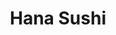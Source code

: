 ---
layout: place
title: "Hana Sushi"
permalink: /washington/bothell/hana-sushi.html
stateAbbr: WA
stateName: Washington
cityName: Bothell
seo:
  name: "Hana Sushi"
  type: Restaurant
  links: null
description: "Hana Sushi serves delicious sushi in Bothell, Washington. Try fresh Japanese dishes for a great dining experience. "
place_id: ChIJOWk60GsOkFQR7kj7DqOvI9Y
photos:
  - name: >-
      places/ChIJOWk60GsOkFQR7kj7DqOvI9Y/photos/AeeoHcL1kQXfBJdcHd6gTGGB5nOL86cT9rIzDlsXRaMn7-WRzlC93F3UncXJRFEpLJ2zFmnr3V-GHqSrfmi_VPHpHlk4oEbt3Vi7c0bcqUjPCMWMBQFajw4bmE4w6PwYmfuZN1aBjVhgxA7TJMfFtiyyIgDwLYtmJ_gH1_r3WQj81opN2QvP4a3z_yWJ_OTOfe0G1Wu1Wi_3Rp8b3WFWCF0pzekD8f3YHwBC6DTzCCjS1zOL1fj82DqsTgK9S2fP__HFSd4pibwYV2cxuuirh_OwPcQVBbUdTIXZJAkesU0whyWanMtVzBnW46ADpI1yJ9_3qEZucJMqzMzg5VoYPKTPxKB5f3DWehvgNNXsfKXAhv6tTGOFZoPsLSJ7jj_vcpV9ahRU468g9K0BJTKiwEnRyJSrXPZaDBSx2m8gOsqNH0U7Yg
    widthPx: 4320
    heightPx: 2432
    authorAttributions:
      - displayName: Tricia Statham
        uri: https://maps.google.com/maps/contrib/112158668520897564872
        photoUri: >-
          https://lh3.googleusercontent.com/a/ACg8ocKBArljFaQ4HJr-1qPU3HLndgPLI1w9pYZ8oo7N8mEXycXpGQ=s100-p-k-no-mo
    flagContentUri: >-
      https://www.google.com/local/imagery/report/?cb_client=maps_api_places.places_api&image_key=!1e10!2sCIHM0ogKEICAgIDEyOSWFQ&hl=en-US
    googleMapsUri: >-
      https://www.google.com/maps/place//data=!3m4!1e2!3m2!1sCIHM0ogKEICAgIDEyOSWFQ!2e10!4m2!3m1!1s0x54900e6bd03a6939:0xd623afa30efb48ee
  - name: >-
      places/ChIJOWk60GsOkFQR7kj7DqOvI9Y/photos/AeeoHcIJH5w-jWQjI7BZPzHx3kAltYTI5uEvPzAvTfKqy49wQbeljDzte1pPXWaSpcazOeX4MHl5gqObTBAgPZDhVGmTdaSNDMzDc9M-jaxFlBIN6iAWKaO_DDR41LEE8h_XkJAjGSQ2YSP9mVvFAstQg_IteyRxmlV8jNQE86y5DUN5ZWDYtdlWUVdN-s6jQAB2TFwFVVLK5fBRl8B3ZHxVC1cHM9ivyn-StR7Xx6v1jjKzf7m9XJoLoVP-wA1sgPl7MIS750iTzVI7TXI1aJyNX8MDfBaPkGBc3FYmnYAHuiJwA1T62y2egBPqmm0oDpK5KYDQdSpurqTTzPIk4ugFVFacPf6WnchvZnXTNlTyvWLmB2fhm1TtEDYTyjfuvabchDB5GAqDkQov_N1w45sI8t_B-HiYw0ThapzJ3iUPF0dD2L88
    widthPx: 2048
    heightPx: 1536
    authorAttributions:
      - displayName: Jason LaRonde
        uri: https://maps.google.com/maps/contrib/102369840830062715129
        photoUri: >-
          https://lh3.googleusercontent.com/a/ACg8ocLjcT4yYFZuV638FdS83rRoJ8qxr-ZcQT-puxUSRlfePR0V1Q=s100-p-k-no-mo
    flagContentUri: >-
      https://www.google.com/local/imagery/report/?cb_client=maps_api_places.places_api&image_key=!1e10!2sCIHM0ogKEICAgICkpICVogE&hl=en-US
    googleMapsUri: >-
      https://www.google.com/maps/place//data=!3m4!1e2!3m2!1sCIHM0ogKEICAgICkpICVogE!2e10!4m2!3m1!1s0x54900e6bd03a6939:0xd623afa30efb48ee
  - name: >-
      places/ChIJOWk60GsOkFQR7kj7DqOvI9Y/photos/AeeoHcIs4Rt8BJPC7yKLwlAV_cyVDUZoS1zQm0JgPEiJY4pJiIsyw0SOSXYuOD2_j-cVVvAPOU0poisrP5NvEUgjeaD0DyrmzF3y7BmLjcVJQa2qDdtbl1P5y2Ua3RqxqgeCh29WvqwjqaK7JDhNHO3vKAsY9Nq0bRpfpm1rQ9g6CPYVQq1aXGn69SfFQxh0iw34lmJIDs93AGGyeowyNe7EbtRXsI48R8R9JYgJhd47g4-amy5XTv8GJ4B4g6I75QUrW1VfMLo03IJCrzPSNOVzHMbnWX2302ndP54Zvm2g2UOD7g2JgFtTFDPm659qQxsREJtJ1T8t9AmvJSYXDC2WsxXKcIpBfPN5Mz-UFmUOcJHFFMFFE3ior0JkUR1b1V-cqruJIMfZ0zDn0P494M3pT5HwFs-2_7ZpAWBmtvjU3YLPjA
    widthPx: 4032
    heightPx: 3024
    authorAttributions:
      - displayName: Gabriel Blinderman
        uri: https://maps.google.com/maps/contrib/113010917624679685339
        photoUri: >-
          https://lh3.googleusercontent.com/a/ACg8ocJM6bRBEi68aX-YSIrx0OJAlyqnlfAE2IjSjaBTfyGVQxic9w=s100-p-k-no-mo
    flagContentUri: >-
      https://www.google.com/local/imagery/report/?cb_client=maps_api_places.places_api&image_key=!1e10!2sCIHM0ogKEICAgIDjm9WzNg&hl=en-US
    googleMapsUri: >-
      https://www.google.com/maps/place//data=!3m4!1e2!3m2!1sCIHM0ogKEICAgIDjm9WzNg!2e10!4m2!3m1!1s0x54900e6bd03a6939:0xd623afa30efb48ee
  - name: >-
      places/ChIJOWk60GsOkFQR7kj7DqOvI9Y/photos/AeeoHcLuVn3cdTvCNfNNU4PJclfkuwONjMp3m7yp9ceXVdzo33Na5rG1J8_Ug4w9EZgn8cecHN5cIiwNUJM_8ZNnK-Pp8VvWv3dO4fKjIs96ncaznOGwwRa0OCQLvIengQjJi-lqsnV1Vw7ZMR07lZq050cSVH8etoXGN7OPgt05UzqVFGXE0SCGrrvtsSWyLLK1ZZaWPhQ0QM913DyMNBnSCceJyn3alEzX_Mg2btnkeg9nFcje7f412U_k8jOvzNGfUvgplW-fsd82GwZgWYp1nfU_gXJxxAuZhhzxTKEwwK7m67uZjgEcDlSLg176rXVZxe1PT40e_KJK_gX2qlXWmR4XsyXbvJl60Vi0P7vGZ_zOIl3ATcuOzWwt48dlAgDHhtod-I4R6vyVoKIzdRm0dySkCCGqB_iTHdoZzpQugswn_-CW
    widthPx: 2268
    heightPx: 4032
    authorAttributions:
      - displayName: Robert Buendia
        uri: https://maps.google.com/maps/contrib/108642364469670496346
        photoUri: >-
          https://lh3.googleusercontent.com/a-/ALV-UjWeiJh1R0tKFYD_kQ312FY4l_ABrAl8CS_2OkezEovbRHP_k-PY=s100-p-k-no-mo
    flagContentUri: >-
      https://www.google.com/local/imagery/report/?cb_client=maps_api_places.places_api&image_key=!1e10!2sCIHM0ogKEICAgICTocy66AE&hl=en-US
    googleMapsUri: >-
      https://www.google.com/maps/place//data=!3m4!1e2!3m2!1sCIHM0ogKEICAgICTocy66AE!2e10!4m2!3m1!1s0x54900e6bd03a6939:0xd623afa30efb48ee
  - name: >-
      places/ChIJOWk60GsOkFQR7kj7DqOvI9Y/photos/AeeoHcJNNJRhJHHI01t4CEFIZR0_PrWaRFbSnGJN8QkC_uxP5eReXPKnWtXBHhiIF697DKDkFqYBzyTNx86XvSPCuo7UrOAr6p-RfRgHyWVE58-OPht84w_YJ7nMuz9Znsmso7HY3QsFtZBFnW3gZIM6BIjm6Ny1R8xZrPAviIlOWHaTjVPLZkSEEqvnbmInUUOaHeES1eS4Z7Gg6Gx6KZd2laUcHSbgoMPHeIqveCxz3iUkIZVwK48CknDWYm6pQkWXxv9cr2wM2VgeL9_3Kx0qbsmtCPgfpTC4TVGF8qSyRYZIZ6BR0Ylwa_pq-oa_iz68LaL3SdkJHfIPb4AK5BcR90OXMKj8pZzQ16hHozmglzc3nHAIXEg66pNby3GSFMKbVp5KQc7_AasR3iONS-CLY52U749-bPrzwTBT1AMAW5ucUaY
    widthPx: 4032
    heightPx: 2268
    authorAttributions:
      - displayName: Joe
        uri: https://maps.google.com/maps/contrib/105648277613873691012
        photoUri: >-
          https://lh3.googleusercontent.com/a/ACg8ocKKPdEr_aN-v99QjHjYQ6zkvZcWxh_5qaCJoovIUm2G1CCEYg=s100-p-k-no-mo
    flagContentUri: >-
      https://www.google.com/local/imagery/report/?cb_client=maps_api_places.places_api&image_key=!1e10!2sCIHM0ogKEICAgICHsLbosgE&hl=en-US
    googleMapsUri: >-
      https://www.google.com/maps/place//data=!3m4!1e2!3m2!1sCIHM0ogKEICAgICHsLbosgE!2e10!4m2!3m1!1s0x54900e6bd03a6939:0xd623afa30efb48ee
  - name: >-
      places/ChIJOWk60GsOkFQR7kj7DqOvI9Y/photos/AeeoHcLxBxMqvK9tVomaTxEouCPfzUAuLIXrDjlalBEWrFZT52NjFY-NtouTGURgNCwme-OQWZkwwai9LSH7nqp5mCDb6Oqhwt-NeQCVkAAt_xtpXCp-rp6bAiMEezmie-5eE5To_9QE7Wc5iiEZYNgFuaLoRvQSJbxHTSoBU4GkpUSC4h_xCOemhHfPfdndWSdlXggd5t3B2ZUHpCYNXbK0avDP8OOnQWlHquf9itzb9vL_Oagodcl7wp6bOal8r35_XUN1TMoQy5T79cmdpVdKImNmnnwIRHYPSdEmC0ZzFHExJLkuBtFkLMZIC9KyGdKJH1rpaZEtHIN_iapdErcoBIzuyWm4lG3hee_xoW6o9Fs9F7YpeODv_yDTQ5MFE-q2tiws6dbkMLKgC4765rv60mrVnfeR8YSy_GlLgFas5wwRXQ
    widthPx: 4032
    heightPx: 2268
    authorAttributions:
      - displayName: Robert Buendia
        uri: https://maps.google.com/maps/contrib/108642364469670496346
        photoUri: >-
          https://lh3.googleusercontent.com/a-/ALV-UjWeiJh1R0tKFYD_kQ312FY4l_ABrAl8CS_2OkezEovbRHP_k-PY=s100-p-k-no-mo
    flagContentUri: >-
      https://www.google.com/local/imagery/report/?cb_client=maps_api_places.places_api&image_key=!1e10!2sCIHM0ogKEICAgICTocy6GA&hl=en-US
    googleMapsUri: >-
      https://www.google.com/maps/place//data=!3m4!1e2!3m2!1sCIHM0ogKEICAgICTocy6GA!2e10!4m2!3m1!1s0x54900e6bd03a6939:0xd623afa30efb48ee
  - name: >-
      places/ChIJOWk60GsOkFQR7kj7DqOvI9Y/photos/AeeoHcLrNAF3A0teWLcb-lQK7cYrGpEs8SjPnds67KtmSMVBbhQwAq9vb33c9OBaMSByvNeIO5JgjQvDdFlMidjhMeGEsft6vFJnCLCLLtiC4fFgAf-AXmaUMe2J7PhJWtwFwXWFBKXagzqxaXEx-emWggMVA1PzwKx3TCjSSrG5QQnsy9piWdDPqbOEd-UVLglpAUc5LQTUJjZJvbwenaBPt8A3O1lokI6Bd-pvvP_Ka4kSUxw7XtNL9PBgkI2eKayEAsSIGrDUbT8AeA1jghsokbBbDXpD68SBgAIrxCNIVW6zsh-5pCkffw2j4tPLYntaRnn1mKPt5g1jZi8Qx9zFMBmSaNtpj2BUYxB7Aa0R9zigpD75PhF5HyRpqm0oBCMKh1UIXIxNC39BCGIYEHuUsHFIa3oRNtHZnK0JfMWgfcjJF70w
    widthPx: 4032
    heightPx: 1960
    authorAttributions:
      - displayName: Ryder Donahue
        uri: https://maps.google.com/maps/contrib/116640859948283652394
        photoUri: >-
          https://lh3.googleusercontent.com/a-/ALV-UjVM1z9xc4KlpzMIGvBzjt2PLwfzuuez8b9IWJTw4xxS3gBKcAY2iQ=s100-p-k-no-mo
    flagContentUri: >-
      https://www.google.com/local/imagery/report/?cb_client=maps_api_places.places_api&image_key=!1e10!2sCIHM0ogKEICAgICkuby71AE&hl=en-US
    googleMapsUri: >-
      https://www.google.com/maps/place//data=!3m4!1e2!3m2!1sCIHM0ogKEICAgICkuby71AE!2e10!4m2!3m1!1s0x54900e6bd03a6939:0xd623afa30efb48ee
  - name: >-
      places/ChIJOWk60GsOkFQR7kj7DqOvI9Y/photos/AeeoHcL2snYL6ZopFdhWuLkMuSNV7hFT-Omm0zWenhOKS5IQh6H4Xdz0efRodSAMdfB2RvazQN3wxW-jGHfnLva670LHvCOky1SKoooNQKTow0HUfEsSqUCVQmG4Nb0nI28zut2nKy6Ek6GktlqpbHO86CtH1QxjvQXH9A3Am-SXWCIXqCWdgiNUZ100BEHVIEf7sGYQoXarXTaqLPRcZ187lNgpAf9LJkNMYbAIvk81fScLnbeOTRxgJZ3BZzGkOQ92toiAZbtwD39lBDkXsbU1wZE1crUTLnlJT_hLRv7R8Rh1vdpCZvXA52OCmGOfZ2iYIysnd5Xfs1XlHKmTcJiX3INbvpRYRHZz-32uS9Bl0auOQBvH6Tz_3qlYzcYRrWFAWOREpnmB8lu4YtacEPijPY80qpUjOc8AG5kzXI9rgxWyFy9q
    widthPx: 3024
    heightPx: 4032
    authorAttributions:
      - displayName: Molly Woo
        uri: https://maps.google.com/maps/contrib/106569248471381098850
        photoUri: >-
          https://lh3.googleusercontent.com/a-/ALV-UjWUlf2-vIvFDRqZLypwCu0NuRP-guK2k-VHyWwCwRqOOA6Jg_SvBA=s100-p-k-no-mo
    flagContentUri: >-
      https://www.google.com/local/imagery/report/?cb_client=maps_api_places.places_api&image_key=!1e10!2sCIHM0ogKEICAgICNyregvQE&hl=en-US
    googleMapsUri: >-
      https://www.google.com/maps/place//data=!3m4!1e2!3m2!1sCIHM0ogKEICAgICNyregvQE!2e10!4m2!3m1!1s0x54900e6bd03a6939:0xd623afa30efb48ee
  - name: >-
      places/ChIJOWk60GsOkFQR7kj7DqOvI9Y/photos/AeeoHcKMuJgEzxfjp5xxdbbCNWkiCbWfRTT-rLjqhNcdo35KhYWXyYIdA8u7AX-kPVkpSEbbOnUrJCWCv-2Zy-TnMm7gYbCIKulaYpHq6iEBlkTtnalMaFULt9GwAo5BSEmhJt7qZ07C_TSo4sBv_JmAOAy8wL3KegUdGoicXygj0PEQJPKlz0b6jW2Z_bA1ur3ogleO2qS6qyMesQ7Qx4vb1NOSg_I3aBJM3mj-_5E2VeKlvCP6MkLglfEo42GgeVw4lvF2NboeHKixVLD8BV6MVcW-Vb76sAUQEHeecFFjt7AH3Pfxeby9Mw2FVRIGj9nbhKADfN1Mjog1f-Ca01jQ2Un6fCVK1RbUAafzZ4wnLhGxAFMKRRT7cefHiwY11Ton4Yr-YS2yyh5kAioT4dTZpk85ROAAYK0wLLivS9a3tkFk6uMy
    widthPx: 3024
    heightPx: 4032
    authorAttributions:
      - displayName: Kirill Delyagin
        uri: https://maps.google.com/maps/contrib/104932865081624848539
        photoUri: >-
          https://lh3.googleusercontent.com/a/ACg8ocLt2zkX7MzmqU9GTEo0Sq5pPER-adkvR1n7o6qYgKGWi_oxzg=s100-p-k-no-mo
    flagContentUri: >-
      https://www.google.com/local/imagery/report/?cb_client=maps_api_places.places_api&image_key=!1e10!2sCIHM0ogKEICAgICJqf7-wgE&hl=en-US
    googleMapsUri: >-
      https://www.google.com/maps/place//data=!3m4!1e2!3m2!1sCIHM0ogKEICAgICJqf7-wgE!2e10!4m2!3m1!1s0x54900e6bd03a6939:0xd623afa30efb48ee
  - name: >-
      places/ChIJOWk60GsOkFQR7kj7DqOvI9Y/photos/AeeoHcLeG9ybEbk708SshQy5WPF1pIx2eK49hKckvHFDyOV9IPwtRg6OKCKMaJJitht9dtd5sNSd2hv3j41lFDVhMuHbgTiuMukdBuzDsmgcCFKrjfyUlpmNS-SMsea5OYjFLsJYm5gADyrb57UR8BXzHHzZxe0J7-HxyuZhV8f_R0CV4c7E75joaUkITenZtb-SKaILIQzjTZ46939U0rbi61-QdZo0-EhV6Qo2XijwGklHXbSjXTwMWhYJ7uygH8tVjCcCoIcBmGE1j3ZLpqGJJJ_5bYrfEL8ffMh-_nJThEIaQDXf1YUILYd5YY9BFRG23Xt1USrHXZ-vTJB0gH09nRHOJKogCkZnW2x_VlZ37cMnWmDikjHk9T4dGxjTfZOE9qP005YEtQmjBZVs2hZNDdJeAzTqXPVRqgH0soYy4NuT9A
    widthPx: 3024
    heightPx: 4032
    authorAttributions:
      - displayName: Molly Woo
        uri: https://maps.google.com/maps/contrib/106569248471381098850
        photoUri: >-
          https://lh3.googleusercontent.com/a-/ALV-UjWUlf2-vIvFDRqZLypwCu0NuRP-guK2k-VHyWwCwRqOOA6Jg_SvBA=s100-p-k-no-mo
    flagContentUri: >-
      https://www.google.com/local/imagery/report/?cb_client=maps_api_places.places_api&image_key=!1e10!2sCIHM0ogKEICAgICNyregPQ&hl=en-US
    googleMapsUri: >-
      https://www.google.com/maps/place//data=!3m4!1e2!3m2!1sCIHM0ogKEICAgICNyregPQ!2e10!4m2!3m1!1s0x54900e6bd03a6939:0xd623afa30efb48ee
address: 10114 Main St, Bothell, WA 98011, USA
street: 10114 Main St
city: Bothell
state: WA
zip: '98011'
country: USA
neighborhood: null
latitude: '47.760317'
longitude: '-122.204852'
accessibility_options:
  wheelchairAccessibleParking: true
  wheelchairAccessibleEntrance: true
  wheelchairAccessibleRestroom: true
  wheelchairAccessibleSeating: true
business_status: OPERATIONAL
name: Hana Sushi
google_maps_links:
  directionsUri: >-
    https://www.google.com/maps/dir//''/data=!4m7!4m6!1m1!4e2!1m2!1m1!1s0x54900e6bd03a6939:0xd623afa30efb48ee!3e0
  placeUri: https://maps.google.com/?cid=15430369863167330542
  writeAReviewUri: >-
    https://www.google.com/maps/place//data=!4m3!3m2!1s0x54900e6bd03a6939:0xd623afa30efb48ee!12e1
  reviewsUri: >-
    https://www.google.com/maps/place//data=!4m4!3m3!1s0x54900e6bd03a6939:0xd623afa30efb48ee!9m1!1b1
  photosUri: >-
    https://www.google.com/maps/place//data=!4m3!3m2!1s0x54900e6bd03a6939:0xd623afa30efb48ee!10e5
primary_type: Sushi Restaurant
opening_hours:
  regular: null
  current: null
secondary_opening_hours:
  regular:
    weekdayDescriptions: null
    type: null
  current:
    weekdayDescriptions: null
    type: null
phone: null
price_level: null
price_range: null
rating: null
rating_count: 0
website: null
reviews: null
parking_options: null
payment_options: null
allow_dogs: null
curbside_pickup: null
delivery: null
dine_in: null
good_for_children: null
good_for_groups: null
good_for_sports: null
live_music: null
menu_for_children: null
outdoor_seating: null
reservable: null
restroom: null
serves_beer: null
serves_breakfast: null
serves_brunch: null
serves_cocktails: null
serves_coffee: null
serves_dinner: null
serves_dessert: null
serves_lunch: null
serves_vegetarian_food: null
serves_wine: null
takeout: null
summary: null

---